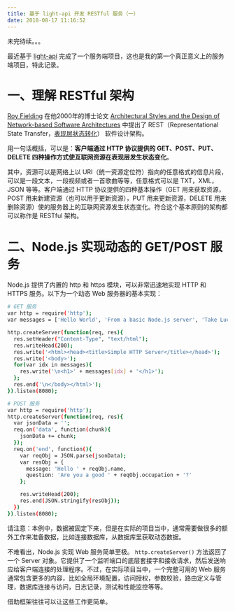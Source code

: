```yaml
---
title: 基于 light-api 开发 RESTful 服务（一）
date: 2018-08-17 11:16:52
---
```

未完待续。。。

最近基于 [light-api](https://document.lightyy.com/restapi_dev/index.html) 完成了一个服务端项目，这也是我的第一个真正意义上的服务端项目，特此记录。

# 一、理解 RESTful 架构

[Roy Fielding](https://en.wikipedia.org/wiki/Roy_Fielding) 在他2000年的博士论文 [Architectural Styles and the Design of Network-based Software Architectures](https://www.ics.uci.edu/~fielding/pubs/dissertation/top.htm) 中提出了 REST（Representational State Transfer，[表现层状态转化](http://www.ruanyifeng.com/blog/2011/09/restful.html)） 软件设计架构。

用一句话概括，可以是：**客户端通过 HTTP 协议提供的 GET、POST、PUT、DELETE 四种操作方式使互联网资源在表现层发生状态变化**。

其中，资源可以是网络上以 URI（统一资源定位符）指向的任意格式的信息片段，可以是一段文本，一段视频或者一首歌曲等等，任意格式可以是 TXT，XML，JSON 等等。客户端通过 HTTP 协议提供的四种基本操作（GET 用来获取资源，POST 用来新建资源（也可以用于更新资源），PUT 用来更新资源，DELETE 用来删除资源）使的服务器上的互联网资源发生状态变化。符合这个基本原则的架构都可以称作是 RESTful 架构。

# 二、Node.js 实现动态的 GET/POST 服务

Node.js 提供了内置的 http 和 https 模块，可以非常迅速地实现 HTTP 和 HTTPS 服务。以下为一个动态 Web 服务器的基本实现：

```bash
# GET 服务
var http = require('http');
var messages = ['Hello World', 'From a basic Node.js server', 'Take Luck'];

http.createServer(function(req, res){
  res.setHeader("Content-Type", "text/html");
  res.writeHead(200);
  res.write('<html><head><title>Simple HTTP Server</title></head>');
  res.write('<body>');
  for(var idx in messages){
    res.write('\n<h1>' + messages[idx] + '</h1>');
  };
  res.end('\n</body></html>');
}).listen(8080);

# POST 服务
var http = require('http');
http.createServer(function(req, res){
  var jsonData = '';
  req.on('data', function(chunk){
    jsonData += chunk;
  });
  req.on('end', function(){
    var reqObj = JSON.parse(jsonData);
    var resObj = {
      message: 'Hello ' + reqObj.name,
      question: 'Are you a good ' + reqObj.occupation + '?'
    };

    res.writeHead(200);
    res.end(JSON.stringify(resObj));
  })
}).listen(8080);
```

请注意：本例中，数据被固定下来，但是在实际的项目当中，通常需要做很多的额外工作来准备数据，比如连接数据库，从数据库里获取动态数据。

不难看出，Node.js 实现 Web 服务简单至极。 `http.createServer()` 方法返回了一个 Server 对象。它提供了一个监听端口的底层套接字和接收请求，然后发送响应给客户端连接的处理程序。不过，在实际项目当中，一个完整可用的 Web 服务通常包含更多的内容，比如全局环境配置，访问授权，参数校验，路由定义与管理，数据库连接与访问，日志记录，测试和性能监控等等。

借助框架往往可以让这些工作更简单。
